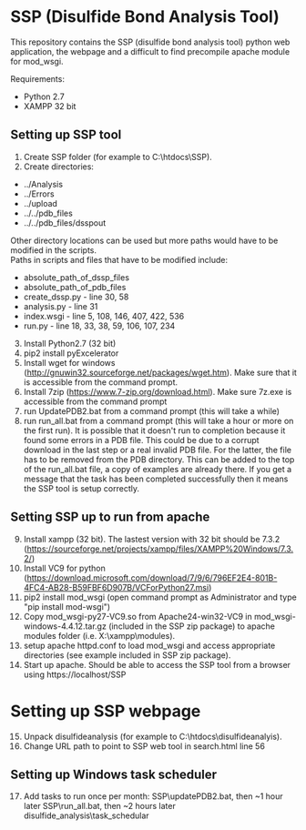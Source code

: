 # SSP (Disulfide Bond Analysis Tool)

This repository contains the SSP (disulfide bond analysis tool) python web application, the webpage and a difficult to find precompile apache module for mod_wsgi.  
  
Requirements:
- Python 2.7
- XAMPP 32 bit

## Setting up SSP tool
1. Create SSP folder (for example to C:\htdocs\SSP).
2. Create directories:
 - ../Analysis
 - ../Errors
 - ../upload
 - ../../pdb_files
 - ../../pdb_files/dsspout 
   
Other directory locations can be used but more paths would have to be modified in the scripts.  
Paths in scripts and files that have to be modified include:
 - absolute_path_of_dssp_files
 - absolute_path_of_pdb_files
 - create_dssp.py - line 30, 58
 - analysis.py - line 31
 - index.wsgi - line 5, 108, 146, 407, 422, 536
 - run.py - line 18, 33, 38, 59, 106, 107, 234

3. Install Python2.7 (32 bit)
4. pip2 install pyExcelerator
5. Install wget for windows (http://gnuwin32.sourceforge.net/packages/wget.htm). Make sure that it is accessible from the command prompt.
6. Install 7zip (https://www.7-zip.org/download.html). Make sure 7z.exe is accessible from the command prompt
7. run UpdatePDB2.bat from a command prompt (this will take a while)
8. run run_all.bat from a command prompt (this will take a hour or more on the first run). It is possible that it doesn't run to completion because it found some errors in a PDB file. This could be due to a corrupt download in the last step or a real invalid PDB file. For the latter, the file has to be removed from the PDB directory. This can be added to the top of the run_all.bat file, a copy of examples are already there. If you get a message that the task has been completed successfully then it means the SSP tool is setup correctly.

## Setting SSP up to run from apache
9. Install xampp (32 bit). The lastest version with 32 bit should be 7.3.2 (https://sourceforge.net/projects/xampp/files/XAMPP%20Windows/7.3.2/)
10. Install VC9 for python (https://download.microsoft.com/download/7/9/6/796EF2E4-801B-4FC4-AB28-B59FBF6D907B/VCForPython27.msi)
11. pip2 install mod_wsgi (open command prompt as Administrator and type "pip install mod-wsgi")
12. Copy mod_wsgi-py27-VC9.so from Apache24-win32-VC9 in mod_wsgi-windows-4.4.12.tar.gz (included in the SSP zip package) to apache modules folder (i.e. X:\xampp\modules).
13. setup apache httpd.conf to load mod_wsgi and access appropriate directories (see example included in SSP zip package).
14. Start up apache. Should be able to access the SSP tool from a browser using https://localhost/SSP

# Setting up SSP webpage
15. Unpack disulfideanalysis (for example to C:\htdocs\disulfideanalyis).
16. Change URL path to point to SSP web tool in search.html line 56

## Setting up Windows task scheduler
17. Add tasks to run once per month: SSP\updatePDB2.bat, then ~1 hour later SSP\run_all.bat, then ~2 hours later disulfide_analysis\task_schedular
